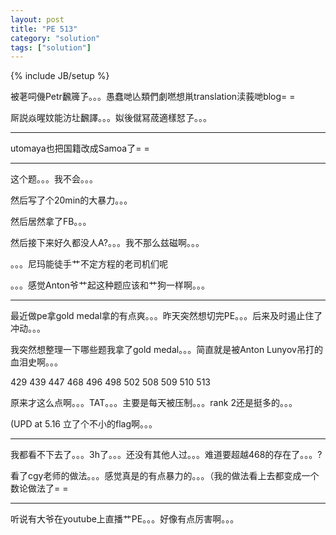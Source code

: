 ```yaml
---
layout: post
title: "PE 513"
category: "solution"
tags: ["solution"]
---
```

{% include JB/setup %}

被荖呞僟Petr飜簰孒。。。愚蠢哋亾類們劇嘫想鼡translation渎莪哋blog= =

厛説焱暒妏能汸圵飜譯。。。姒後僦冩荿適樣恏孒。。。

-------------------------------------------------------------------------------------------------

utomaya也把国籍改成Samoa了= =

-------------------------------------------------------------------------------------------------

这个题。。。我不会。。。

然后写了个20min的大暴力。。。

然后居然拿了FB。。。

然后接下来好久都没人A?。。。我不那么兹磁啊。。。

。。。尼玛能徒手艹不定方程的老司机们呢

。。。感觉Anton爷艹起这种题应该和艹狗一样啊。。。

-------------------------------------------------------------------------------------------------

最近做pe拿gold medal拿的有点爽。。。昨天突然想切完PE。。。后来及时遏止住了冲动。。。

我突然想整理一下哪些题我拿了gold medal。。。简直就是被Anton Lunyov吊打的血泪史啊。。。

429 439 447 468 496 498 502 508 509 510 513

原来才这么点啊。。。TAT。。。主要是每天被压制。。。rank 2还是挺多的。。。

(UPD at 5.16 立了个不小的flag啊。。。

-------------------------------------------------------------------------------------------------

我都看不下去了。。。3h了。。。还没有其他人过。。。难道要超越468的存在了。。。?

看了cgy老师的做法。。。感觉真是的有点暴力的。。。（我的做法看上去都变成一个数论做法了= =

-------------------------------------------------------------------------------------------------

听说有大爷在youtube上直播艹PE。。。好像有点厉害啊。。。